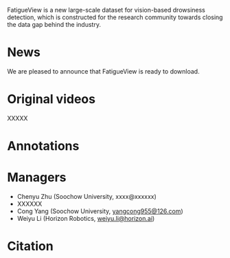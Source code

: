 FatigueView is a new large-scale dataset for vision-based drowsiness detection, which is constructed for the research community towards closing the data gap behind the industry.

# News
We are pleased to announce that FatigueView is ready to download.

# Original videos
XXXXX

# Annotations


# Managers
 - Chenyu Zhu (Soochow University, xxxx@xxxxxx)
 - XXXXXX
 - Cong Yang (Soochow University, yangcong955@126.com)
 - Weiyu Li (Horizon Robotics, weiyu.li@horizon.ai)
 
 
# Citation
